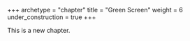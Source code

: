 +++
archetype = "chapter"
title = "Green Screen"
weight = 6
under_construction = true
+++

This is a new chapter.